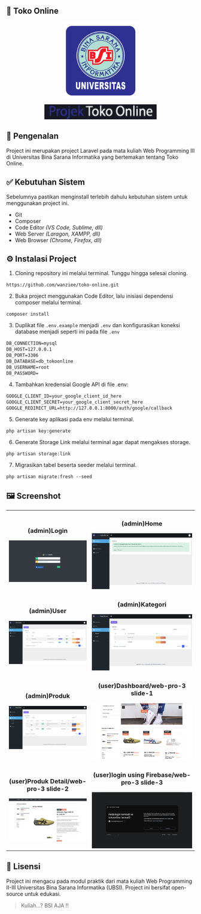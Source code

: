 ## 🛒 Toko Online

<p align="center"><img src="public/backend/image/logo_ubsi.png" width="200" alt="Logo UBSI"></p>
<p align="center"><img src="public/backend/image/logo_text2.png" width="300" alt="Text Logo Project"></p>

## 📌 Pengenalan

Project ini merupakan project Laravel pada mata kuliah Web Programming III di Universitas Bina Sarana Informatika yang bertemakan tentang Toko Online.

## ✅ Kebutuhan Sistem

Sebelumnya pastikan menginstall terlebih dahulu kebutuhan sistem untuk menggunakan project ini.

-   Git
-   Composer
-   Code Editor _(VS Code, Sublime, dll)_
-   Web Server _(Laragon, XAMPP, dll)_
-   Web Browser _(Chrome, Firefox, dll)_

## ⚙️ Instalasi Project

1. Cloning repository ini melalui terminal. Tunggu hingga selesai cloning.

```
https://github.com/wanziee/toko-online.git
```

2.  Buka project menggunakan Code Editor, lalu inisiasi dependensi composer melalui terminal.

```
composer install
```

3. Duplikat file `.env.example` menjadi `.env` dan konfigurasikan koneksi database menjadi seperti ini pada file `.env`

```
DB_CONNECTION=mysql
DB_HOST=127.0.0.1
DB_PORT=3306
DB_DATABASE=db_tokoonline
DB_USERNAME=root
DB_PASSWORD=
```

4. Tambahkan kredensial Google API di file .env:

```
GOOGLE_CLIENT_ID=your_google_client_id_here
GOOGLE_CLIENT_SECRET=your_google_client_secret_here
GOOGLE_REDIRECT_URL=http://127.0.0.1:8000/auth/google/callback
```

5. Generate key aplikasi pada env melalui terminal.

```
php artisan key:generate
```

6. Generate Storage Link melalui terminal agar dapat mengakses storage.

```
php artisan storage:link
```

7. Migrasikan tabel beserta seeder melalui terminal.

```
php artisan migrate:fresh --seed
```

## 🖼️ Screenshot

<table width="100%">
<tr>
<td><h3 align="center">(admin)Login</h3><img src="public/backend/image/screenshot/ss_login.png"></td>
<td><h3 align="center">(admin)Home</h3><img src="public/backend/image/screenshot/ss_home.png"></td>
</tr>
<tr>
<td><h3 align="center">(admin)User</h3><img src="public/backend/image/screenshot/ss_user.png"></td>
<td><h3 align="center">(admin)Kategori</h3><img src="public/backend/image/screenshot/ss_kategori.png"></td>
</tr>
<tr>
<td><h3 align="center">(admin)Produk</h3><img src="public/backend/image/screenshot/ss_produk.png"></td>
<td><h3 align="center">(user)Dashboard/web-pro-3 slide-1</h3><img src="public/backend/image/screenshot/ss_user_dashboard.png"></td>
</tr>
<tr>
<td><h3 align="center">(user)Produk Detail/web-pro-3 slide-2</h3><img src="public/backend/image/screenshot/ss_produk_detail.png"></td>
<td><h3 align="center">(user)login using Firebase/web-pro-3 slide-3</h3><img src="public/backend/image/screenshot/ss_user_login.png"></td>
</tr>

<!-- <tr>
<td><h3 align="center">Laporan User</h3><img src="public/backend/image/screenshot/ss_laporan_user.png"></td>
<td><h3 align="center">Laporan Produk</h3><img src="public/backend/image/screenshot/ss_laporan_produk.png"></td>
</tr> -->
</table>

## 📄 Lisensi

Project ini mengacu pada modul praktik dari mata kuliah Web Programming II-III Universitas Bina Sarana Informatika (UBSI). Project ini bersifat open-source untuk edukasi.

<blockquote>Kuliah...? BSI AJA !!</blockquote>
